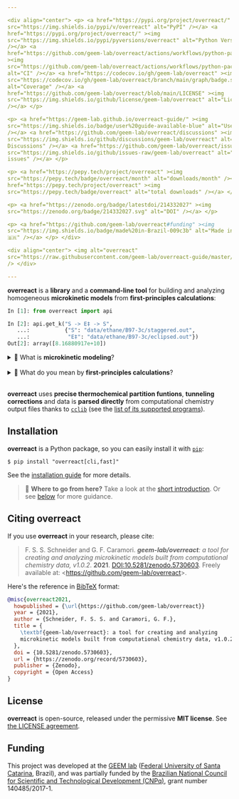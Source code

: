 ```yaml
---

<div align="center"> <p> <a href="https://pypi.org/project/overreact/" ><img
src="https://img.shields.io/pypi/v/overreact" alt="PyPI" /></a> <a
href="https://pypi.org/project/overreact/" ><img
src="https://img.shields.io/pypi/pyversions/overreact" alt="Python Versions"
/></a> <a
href="https://github.com/geem-lab/overreact/actions/workflows/python-package.yml"
><img
src="https://github.com/geem-lab/overreact/actions/workflows/python-package.yml/badge.svg"
alt="CI" /></a> <a href="https://codecov.io/gh/geem-lab/overreact" ><img
src="https://codecov.io/gh/geem-lab/overreact/branch/main/graph/badge.svg?token=4WAVXCRXY8"
alt="Coverage" /></a> <a
href="https://github.com/geem-lab/overreact/blob/main/LICENSE" ><img
src="https://img.shields.io/github/license/geem-lab/overreact" alt="License"
/></a> </p>

<p> <a href="https://geem-lab.github.io/overreact-guide/" ><img
src="https://img.shields.io/badge/user%20guide-available-blue" alt="User guide"
/></a> <a href="https://github.com/geem-lab/overreact/discussions" ><img
src="https://img.shields.io/github/discussions/geem-lab/overreact" alt="GitHub
Discussions" /></a> <a href="https://github.com/geem-lab/overreact/issues" ><img
src="https://img.shields.io/github/issues-raw/geem-lab/overreact" alt="GitHub
issues" /></a> </p>

<p> <a href="https://pepy.tech/project/overreact" ><img
src="https://pepy.tech/badge/overreact/month" alt="downloads/month" /></a> <a
href="https://pepy.tech/project/overreact" ><img
src="https://pepy.tech/badge/overreact" alt="total downloads" /></a> </p>

<p> <a href="https://zenodo.org/badge/latestdoi/214332027" ><img
src="https://zenodo.org/badge/214332027.svg" alt="DOI" /></a> </p>

<p> <a href="https://github.com/geem-lab/overreact#funding" ><img
src="https://img.shields.io/badge/made%20in-Brazil-009c3b" alt="Made in Brazil
🇧🇷" /></a> </p> </div>

<div align="center"> <img alt="overreact"
src="https://raw.githubusercontent.com/geem-lab/overreact-guide/master/logo.png"
/> </div>

---
```


**overreact** is a **library** and a **command-line tool** for building and
analyzing homogeneous **microkinetic models** from **first-principles
calculations**:

```python
In [1]: from overreact import api

In [2]: api.get_k("S -> E‡ -> S",
   ...:           {"S": "data/ethane/B97-3c/staggered.out",
   ...:            "E‡": "data/ethane/B97-3c/eclipsed.out"})
Out[2]: array([8.16880917e+10])
```

<details>
    <summary style="cursor: pointer;">
        🤔 What is <strong>microkinetic modeling</strong>?
    </summary>
    <p>
        <strong>Microkinetic modeling</strong> is a technique used to predict the outcome
        of complex chemical reactions.
        It can be used
        to investigate the catalytic transformations
        of molecules.
        <strong>overreact</strong> makes it easy to create
        and analyze microkinetic models built
        from computational chemistry data.
    </p>
</details>

<br/>

<details>
    <summary style="cursor: pointer;">
        🧐 What do you mean by <strong>first-principles calculations</strong>?
    </summary>
    <p>
        We use the term <strong>first-principles calculations</strong> to refer to
        calculations performed using quantum chemical modern methods such as
        <a href="https://en.wikipedia.org/wiki/Hartree%E2%80%93Fock_method">Wavefunction</a>
        and
        <a href="https://en.wikipedia.org/wiki/Density_functional_theory">Density Functional</a>
        theories.
        For instance, the three-line example code above calculates the rate of methyl rotation in ethane (at
        <a href="https://doi.org/10.1063/1.5012601">B97-3c</a>).
        (Rather surprisingly, the error found is less than 2%
        <a href="http://dx.doi.org/10.1126/science.1132178">when compared to available experimental results</a>.)
    </p>
</details>

<br/>

**overreact** uses **precise thermochemical partition funtions**, **tunneling
corrections** and data is **parsed directly** from computational chemistry
output files thanks to [`cclib`](https://cclib.github.io/) (see the
[list of its supported programs](https://cclib.github.io/#summary)).

## Installation

**overreact** is a Python package, so you can easily install it with
[`pip`](https://pypi.org/project/pip/):

```console
$ pip install "overreact[cli,fast]"
```

See the
[installation guide](https://geem-lab.github.io/overreact-guide/install.html)
for more details.

> **🚀** **Where to go from here?** Take a look at the
> [short introduction](https://geem-lab.github.io/overreact-guide/tutorial.html).
> Or see
> [below](https://geem-lab.github.io/overreact-guide/intro.html#where-to-go-next)
> for more guidance.

## Citing **overreact**

If you use **overreact** in your research, please cite:

> F. S. S. Schneider and G. F. Caramori. _**geem-lab/overreact**: a tool for
> creating and analyzing microkinetic models built from computational chemistry
> data, v1.0.2_. **2021**.
> [DOI:10.5281/zenodo.5730603](https://zenodo.org/badge/latestdoi/214332027).
> Freely available at: <<https://github.com/geem-lab/overreact>>.

Here's the reference in [BibTeX](http://www.bibtex.org/) format:

```bibtex
@misc{overreact2021,
  howpublished = {\url{https://github.com/geem-lab/overreact}}
  year = {2021},
  author = {Schneider, F. S. S. and Caramori, G. F.},
  title = {
    \textbf{geem-lab/overreact}: a tool for creating and analyzing
    microkinetic models built from computational chemistry data, v1.0.2
  },
  doi = {10.5281/zenodo.5730603},
  url = {https://zenodo.org/record/5730603},
  publisher = {Zenodo},
  copyright = {Open Access}
}
```

## License

**overreact** is open-source, released under the permissive **MIT license**. See
[the LICENSE agreement](https://github.com/geem-lab/overreact/blob/main/LICENSE).

## Funding

This project was developed at the [GEEM lab](https://geem-ufsc.org/)
([Federal University of Santa Catarina](https://en.ufsc.br/), Brazil), and was
partially funded by the
[Brazilian National Council for Scientific and Technological Development (CNPq)](https://cnpq.br/),
grant number 140485/2017-1.
